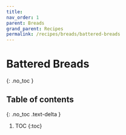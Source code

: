 ```yaml
---
title: 
nav_order: 1
parent: Breads
grand_parent: Recipes
permalink: /recipes/breads/battered-breads
---
```


# Battered Breads
{: .no_toc }

## Table of contents
{: .no_toc .text-delta }

1. TOC
{:toc}

